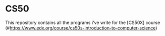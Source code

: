 # CS50
This repository contains all the programs i've write for the [CS50X] course (#https://www.edx.org/course/cs50s-introduction-to-computer-science)
